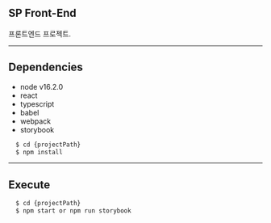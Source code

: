 ## SP Front-End
프론트엔드 프로젝트.

---
## Dependencies
- node v16.2.0
- react
- typescript
- babel
- webpack
- storybook

```bash
  $ cd {projectPath}
  $ npm install
```

---
## Execute
```bash
  $ cd {projectPath}
  $ npm start or npm run storybook
```
